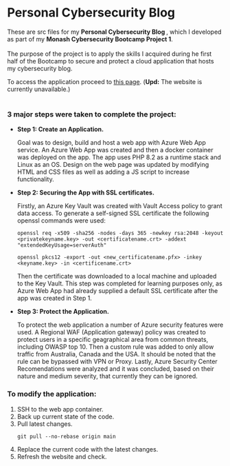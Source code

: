 <h1>Personal Cybersecurity Blog</h1>
These are src files for my <b> Personal Cybersecurity Blog </b>, which I developed as part of my <b>Monash Cybersecurity Bootcamp Project 1</b>.
<br></br>
The purpose of the project is to apply the skills I acquired during he first half of the Bootcamp to secure and protect a cloud application that hosts my cybersecurity blog.

To access the application proceed to <a href="https://dgarmashsecurity.azurewebsites.net/">this page</a>. (<b>Upd:</b> The website is currently unavailable.)
<br></br>
<h3>3 major steps were taken to complete the project:</h3>
<ul>
  <li><b>Step 1: Create an Application.</b> 
    <p>Goal was to design, build and host a web app with Azure Web App service. An Azure Web App was created and then a docker container was deployed on the app. The app uses PHP 8.2 as a runtime stack and Linux as an OS. Design on the web page was updated by modifying HTML and CSS files as well as adding a JS script to increase functionality.
    </p>
  </li>
  <li><b>Step 2: Securing the App with SSL certificates.</b> 
    <p> Firstly, an Azure Key Vault was created with Vault Access policy to grant data access. To generate a self-signed SSL certificate the following openssl commands were used:
     <p><code>openssl req -x509 -sha256 -nodes -days 365 -newkey rsa:2048 -keyout &lt;privatekeyname.key&gt; -out &lt;certificatename.crt&gt; -addext "extendedKeyUsage=serverAuth"</code> </p> 
      <p><code>openssl pkcs12 -export -out &lt;new_certificatename.pfx&gt; -inkey &lt;keyname.key&gt; -in &lt;certificename.crt&gt;</code></p> 
    Then the certificate was downloaded to a local machine and uploaded to the Key Vault. This step was completed for learning purposes only, as Azure Web App had already supplied a default SSL certificate after the app was created in Step 1.
    </p>
  </li>
  <li><b>Step 3: Protect the Application.</b> 
    <p> To protect the web application a number of Azure security features were used. A Regional WAF (Application gateway) policy was created to protect users in a specific geagraphical area from common threats, including OWASP top 10. Then a custom rule was added to only allow traffic from Australia, Canada and the USA. It should be noted that the rule can be bypassed with VPN or Proxy. Lastly, Azure Security Center Recomendations were analyzed and it was concluded, based on their nature and medium severity, that currently they can be ignored.
    </p>
  </li>
</ul>

<h3>To modify the application:</h3>
<ol>
  <li>SSH to the web app container.</li>
  <li>Back up current state of the code.</li>
  <li>Pull latest changes.
  <p><code>git pull --no-rebase origin main</code></p>
  </li>
  <li>Replace the current code with the latest changes.</li>
  <li>Refresh the website and check.</li>
</ol>
